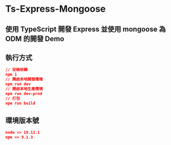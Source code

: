 # Ts-Express-Mongoose

## 使用 TypeScript 開發 Express 並使用 mongoose 為 ODM 的開發 Demo

## 執行方式
```json
// 安裝依賴
npm i
// 開啟本地開發環境
npm run dev
// 開啟本地生產環境
npm run dev:prod
// 打包
npm run build
```

## 環境版本號
```json
node => 18.12.1
npm => 9.1.3
```